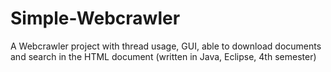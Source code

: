 # Simple-Webcrawler
A Webcrawler project with thread usage, GUI, able to download documents and search in the HTML document (written in Java, Eclipse, 4th semester)
